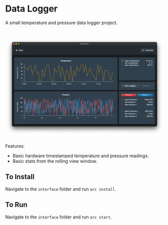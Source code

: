 

# Data Logger

A small temperature and pressure data logger project.

# ![Electric UI screenshot](./docs/screenshot.png)

Features:

- Basic hardware timestamped temperature and pressure readings.
- Basic stats from the rolling view window.

## To Install

Navigate to the `interface` folder and run `arc install`.

## To Run

Navigate to the `interface` folder and run `arc start`.
